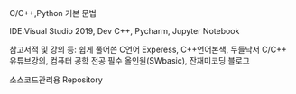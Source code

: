 C/C++,Python 기본 문법

IDE:Visual Studio 2019, Dev C++, Pycharm, Jupyter Notebook 

참고서적 및 강의 등: 쉽게 풀어쓴 C언어 Experess, C++언어본색, 두들낙서 C/C++ 유튜브강의, 컴퓨터 공학 전공 필수 올인원(SWbasic), 잔재미코딩 블로그

소스코드관리용 Repository
